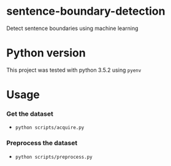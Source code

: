 # sentence-boundary-detection
Detect sentence boundaries using machine learning

# Python version
This project was tested with python 3.5.2 using `pyenv`

# Usage

### Get the dataset
* `python scripts/acquire.py`

### Preprocess the dataset
* `python scripts/preprocess.py`

